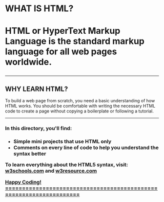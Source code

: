 <h1>WHAT IS HTML?<h1>
<p>HTML or HyperText Markup Language is the standard markup language for all web pages worldwide.</p>
<hr>
<h2>WHY LEARN HTML?</h2>
<p>To build a web page from scratch, you need a basic understanding of how HTML works. You should be comfortable with writing the necessary HTML code to create a page without copying a boilerplate or following a tutorial.</p>
<hr>
<h3>In this directory, you'll find:<h3>
	<ul>
		<li>Simple mini projects that use HTML only
		<li>Comments on every line of code to help you understand the syntax better
	</ul>
<p>To learn everything about the HTML5 syntax, visit: <a href="https://www.w3schools.com/html/default.asp">w3schools.com</a> and <a href="https://www.w3resource.com/html-css-exercise/">w3resource.com</p>
Happy Coding!
===================================================================
